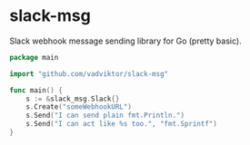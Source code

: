 # slack-msg

Slack webhook message sending library for Go (pretty basic).

```go
package main

import "github.com/vadviktor/slack-msg"

func main() {
    s := &slack_msg.Slack{}
    s.Create("someWebhookURL")
    s.Send("I can send plain fmt.Println.")
    s.Send("I can act like %s too.", "fmt.Sprintf")
}
```
